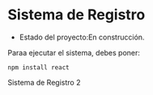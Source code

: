 <h1> Sistema de Registro </h1>

- Estado del proyecto:En construcción.

Paraa ejecutar el sistema, debes poner:

``` npm install react ```

Sistema de Registro 2
